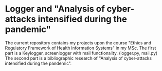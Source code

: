 # Logger and "Analysis of cyber-attacks intensified during the pandemic"
The current repository contains my projects upon the course "Ethics and Regulatory Framework of Health Information Systems" in my MSc.
The first part is a Keylogger, screenlogger with mail functionality. (logger.py, mail.py)
The second part is a bibliographic research of "Analysis of cyber-attacks intensified during the pandemic".
